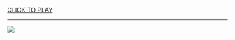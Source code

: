 
<a href="https://premium76.site?title=jjk_games_unblocked&ref=13M">CLICK TO PLAY</a></h3>
<hr>

<a href="https://premium76.site?title=jjk_games_unblocked&ref=13M"><img src="https://clearcache.store/games.png"></a>


